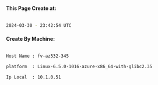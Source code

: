 
   
#### This Page Create at:

```bash

2024-03-30 - 23:42:54 UTC

```

#### Create By Machine:

```bash

Host Name : fv-az532-345

platform  : Linux-6.5.0-1016-azure-x86_64-with-glibc2.35

Ip Local  : 10.1.0.51

```

